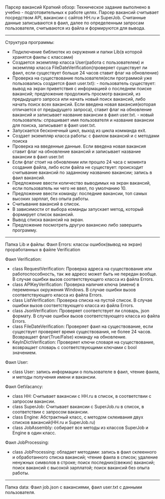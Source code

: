 Парсер вакансий
Краткий обзор: Техническое задание выполнено в учебно - подготовительных к работе целях. Парсер вакансий считывает посредством API, вакансии с сайтов HH.ru и SuperJob. Считанные данные записываются в фаил, далее по определенным запросам пользователя, считываются из файла и формируются для вывода.

***************************************************************************************************************************************************************

Структура программы:
- Подключение библиотек из окружения и папки Lib(в которой хранятся фаилы с классами)
- Создается экземпляр класса User(работа с пользователем) и экземпляр класса FileDateVerification(проверяет существует ли фаил, если существует больше 24 часов ставит флаг на обновление)
- Проверка на существование пользователя(если программой уже пользовались создается фаил user.txt):
          - пользователь существует: вывод на экран приветствия с информацией о последнем поиске вакансий; предложение продолжить просмотр вакансий, из                     предыдущего запроса или начать новый поиск вакансий, либо начать поиск всех вакансий. Если введена новая вакансия(которая отличается от предыдущего             запроса), ставит флаг на обновление вакансий и записывает название вакансии в фаил user.txt.
          - новый пользователь: спрашивает имя пользователя и название вакансии для поиска, записывает в фаил user.txt.
- Запускается бесконечный цикл, выход из цикла комманда exit.
- Создает экземпляр класса работы: с фаилом вакансий и с методами поиска
- Проверка на введенные данные. Если введена новая вакансия ставит флаг на обновление вакансий и записывает название вакансии в фаил user.txt
- Если флаг стоит на обновлении или прошло 24 часа с момента создания файла, либо если файла не существует: происходит считывание вакансий по заданному названию вакансии; запись в фаил вакансий.
- Предложение ввести количество выводимых на экран вакансий, если пользователь ни чего не ввел, по умолчанию 10.
- Предложение ввести команду: последние вакансии, топ самых высоких зарплат, без опыта работы.
- Считывание вакансий в список.
- В зависимости от выбора команды запускает метод, который формирует список вакансий.
- Вывод списка вакансий на экран.
- Предложение посмотреть другую вакансию либо завершить программу.

***************************************************************************************************************************************************************

Папка Lib и файлы:
Фаил Errors: классы ошибок(вывод на экран) проработанных в файле Verification

Фаил Verification:
- class RequestVerification: Проверка адреса на существование или работоспособность, так же адресс может быть не передан вообще. В случае ошибки вызов соответствующего класса из файла Errors.
- class APIKeyVerification: Проверка наличия ключа (имени) в переменных окружения Windows. В случае ошибки вызов соответствующего класса из файла Errors.
- class ListVerification: Проверка списка на пустой список. В случае ошибки вызов соответствующего класса из файла Errors.
- class JsonVerification: Проверяет соответствует ли словарь, json формату. В случае ошибки вызов соответствующего класса из файла Errors.
- class FileDateVerification: Проверяет фаил на существование, если существует проверяет время существования, не более 24 часов. Возвращает флаг(True/False) команду на обновление.
- KeyInDictVerification: Проверяет ключи словаря на существование, возвращает словарь с соответствующими ключами с bool значением.
                  
Фаил User:
- class User: запись информации о пользователе в фаил, чтение фаила, и методы получения имени и вакансии.
                  
Фаил GetVacancy:
- class HH: Считывает вакансии с HH.ru в список, в соответствии с запросом вакансии.
- class SuperJob: Считывает вакансии с SuperJob.ru в список, в соответствии с запросом вакансии.
- class Engine: Абстрактный класс, с методом склеивания двух списков вакансий(HH.ru и SuperJob.ru)
- class JobAssembly: собирает все методы из классов SuperJob и Engine в один класс.

Фаил JobProcessing:
- class JobProcessing: обладает методами: запись в фаил склеенного и обработанного списка вакансий; чтение фаила в список; удаление ненужных символов в строке; поиск последних(свежих) вакансий; поиск вакансий с высокой зарплатой; поиск вакансий без опыта работы.
                  
***************************************************************************************************************************************************************

Папка data: Фаил job.json с вакансиями, фаил user.txt с данными пользователя.
